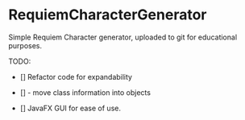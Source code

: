 # RequiemCharacterGenerator

Simple Requiem Character generator, uploaded to git for educational purposes.


TODO:
- [] Refactor code for expandability
- []    - move class information into objects

- [] JavaFX GUI for ease of use.